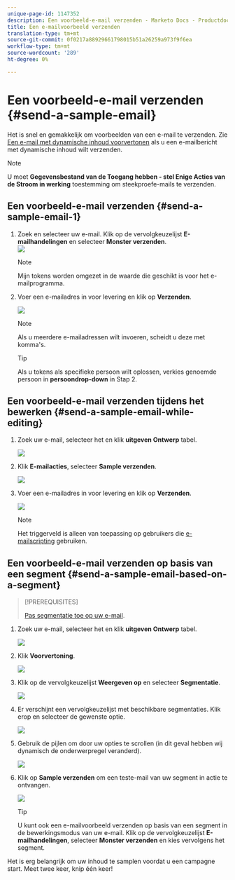 ```yaml
---
unique-page-id: 1147352
description: Een voorbeeld-e-mail verzenden - Marketo Docs - Productdocumentatie
title: Een e-mailvoorbeeld verzenden
translation-type: tm+mt
source-git-commit: 0f0217a88929661798015b51a26259a973f9f6ea
workflow-type: tm+mt
source-wordcount: '289'
ht-degree: 0%

---
```



# Een voorbeeld-e-mail verzenden {#send-a-sample-email}

Het is snel en gemakkelijk om voorbeelden van een e-mail te verzenden. Zie [Een e-mail met dynamische inhoud voorvertonen](/help/marketo/product-docs/email-marketing/general/functions-in-the-editor/preview-an-email-with-dynamic-content.md) als u een e-mailbericht met dynamische inhoud wilt verzenden.

>[!NOTE]
>
>U moet **Gegevensbestand van de Toegang hebben - stel Enige Acties van de Stroom in werking** toestemming om steekproefe-mails te verzenden.

## Een voorbeeld-e-mail verzenden {#send-a-sample-email-1}

1. Zoek en selecteer uw e-mail. Klik op de vervolgkeuzelijst **E-mailhandelingen** en selecteer **Monster verzenden**.\
   ![](assets/one-281-29.jpg)

   >[!NOTE]
   >
   >Mijn tokens worden omgezet in de waarde die geschikt is voor het e-mailprogramma.

1. Voer een e-mailadres in voor levering en klik op **Verzenden**.

   ![](assets/two.png)

   >[!NOTE]
   >
   >Als u meerdere e-mailadressen wilt invoeren, scheidt u deze met komma&#39;s.

   >[!TIP]
   >
   >Als u tokens als specifieke persoon wilt oplossen, verkies genoemde persoon in **persoondrop-down** in Stap 2.

## Een voorbeeld-e-mail verzenden tijdens het bewerken {#send-a-sample-email-while-editing}

1. Zoek uw e-mail, selecteer het en klik **uitgeven Ontwerp** tabel.

   ![](assets/three-281-29.jpg)

1. Klik **E-mailacties**, selecteer **Sample verzenden**.

   ![](assets/four.png)

1. Voer een e-mailadres in voor levering en klik op **Verzenden**.

   ![](assets/two.png)

   >[!NOTE]
   >
   >Het triggerveld is alleen van toepassing op gebruikers die [e-mailscripting](https://developers.marketo.com/documentation/velocity-script/) gebruiken.

## Een voorbeeld-e-mail verzenden op basis van een segment {#send-a-sample-email-based-on-a-segment}

>[!PREREQUISITES]
>
>[Pas segmentatie toe op uw e-mail](/help/marketo/product-docs/email-marketing/general/functions-in-the-editor/using-dynamic-content-in-an-email.md).

1. Zoek uw e-mail, selecteer het en klik **uitgeven Ontwerp** tabel.

   ![](assets/three-281-29.jpg)

1. Klik **Voorvertoning**.

   ![](assets/1.png)

1. Klik op de vervolgkeuzelijst **Weergeven op** en selecteer **Segmentatie**.

   ![](assets/2.png)

1. Er verschijnt een vervolgkeuzelijst met beschikbare segmentaties. Klik erop en selecteer de gewenste optie.

   ![](assets/3.png)

1. Gebruik de pijlen om door uw opties te scrollen (in dit geval hebben wij dynamisch de onderwerpregel veranderd).

   ![](assets/4.png)

1. Klik op **Sample verzenden** om een teste-mail van uw segment in actie te ontvangen.

   ![](assets/5.png)

   >[!TIP]
   >
   >U kunt ook een e-mailvoorbeeld verzenden op basis van een segment in de bewerkingsmodus van uw e-mail. Klik op de vervolgkeuzelijst **E-mailhandelingen**, selecteer **Monster verzenden** en kies vervolgens het segment.

Het is erg belangrijk om uw inhoud te samplen voordat u een campagne start. Meet twee keer, knip één keer!
